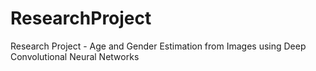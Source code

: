 # ResearchProject
Research Project - Age and Gender Estimation from Images using Deep Convolutional Neural Networks
